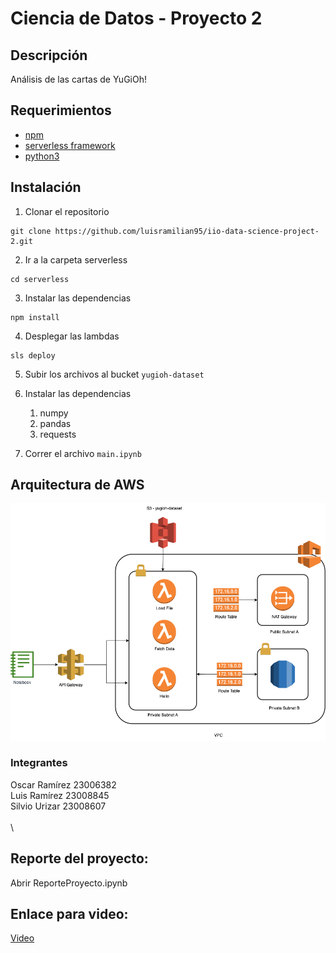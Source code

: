 # Ciencia de Datos - Proyecto 2


## Descripción

Análisis de las cartas de YuGiOh!

## Requerimientos

- [npm](https://www.npmjs.com/)
- [serverless framework](https://www.serverless.com/)
- [python3](https://www.python.org/downloads/)

## Instalación

1. Clonar el repositorio  

```
git clone https://github.com/luisramilian95/iio-data-science-project-2.git
```

2. Ir a la carpeta serverless

```
cd serverless
```

3. Instalar las dependencias  

```
npm install
```

4. Desplegar las lambdas

```
sls deploy
```

5. Subir los archivos al bucket `yugioh-dataset`

6. Instalar las dependencias
   1. numpy
   2. pandas
   3. requests

7. Correr el archivo `main.ipynb`


## Arquitectura de AWS

![Arquitecture](architecture.png)


### Integrantes
Oscar Ramírez 23006382\
Luis Ramírez 23008845\
Silvio Urizar 23008607\
\
\
## Reporte del proyecto:

Abrir ReporteProyecto.ipynb

## Enlace para video:

[Video](https://youtu.be/1LOtu3y1A20)
